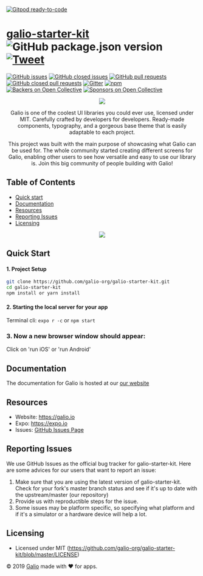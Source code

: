 [![Gitpod ready-to-code](https://img.shields.io/badge/Gitpod-ready--to--code-blue?logo=gitpod)](https://gitpod.io/#https://github.com/galio-org/galio-starter-kit)

# [galio-starter-kit](https://www.galio.io) ![GitHub package.json version](https://img.shields.io/github/package-json/v/galio-org/galio-starter-kit.svg) [![Tweet](https://img.shields.io/twitter/url/http/shields.io.svg?style=social&logo=twitter)](https://twitter.com/home?status=Galio,%20a%20free%20and%20beautiful%20UI%20framework%20https%3A//galio.io/%20%23reactnative%20%23react%20%23design%20%23developers%20%23freebie%20via%20%40galioframework)

[![GitHub issues](https://img.shields.io/github/issues/galio-org/galio-starter-kit.svg?style=popout)](https://github.com/galio-org/galio-starter-kit/issues)
[![GitHub closed issues](https://img.shields.io/github/issues-closed/galio-org/galio-starter-kit.svg)](https://github.com/galio-org/galio-starter-kit/issues?q=is%3Aissue+is%3Aclosed)
[![GitHub pull requests](https://img.shields.io/github/issues-pr/galio-org/galio-starter-kit.svg)](https://github.com/galio-org/galio-starter-kit/pulls)
[![GitHub closed pull requests](https://img.shields.io/github/issues-pr-closed/galio-org/galio-starter-kit.svg)](https://github.com/galio-org/galio-starter-kit/pulls?q=is%3Apr+is%3Aclosed)
[![Gitter](https://badges.gitter.im/NIT-dgp/General.svg)](https://gitter.im/galio-community)
[![npm](https://img.shields.io/npm/dm/galio-framework.svg)](https://www.npmjs.com/package/galio-framework)
[![Backers on Open Collective](https://opencollective.com/galio/backers/badge.svg)](#backers) 
[![Sponsors on Open Collective](https://opencollective.com/galio/sponsors/badge.svg)](#sponsors) 

<p align="center">
  <img src="https://raw.githubusercontent.com/galio-org/galio/master/assets/galio-logo.png">
  <p align="center">Galio is one of the coolest UI libraries you could ever use, licensed under MIT. Carefully crafted by developers for developers. Ready-made components, typography, and a gorgeous base theme that is easily adaptable to each project.</p>
  <p align="center">This project was built with the main purpose of showcasing what Galio can be used for. The whole community started creating different screens for Galio, enabling other users to see how versatile and easy to use our library is. Join this big community of people building with Galio! </p>
</p>

## Table of Contents
* [Quick start](#quick-start)
* [Documentation](#documentation)
* [Resources](#resources)
* [Reporting Issues](#reporting-issues)
* [Licensing](#licensing)

<p align="center">
  <img src="https://raw.githubusercontent.com/galio-org/galio-org.github.io/master/img/readme3.jpg">
</p>

## Quick Start

#### 1. Project Setup
```bash
git clone https://github.com/galio-org/galio-starter-kit.git
cd galio-starter-kit
npm install or yarn install
```

#### 2. Starting the local server for your app
Terminal cli:
`expo r -c` or `npm start`

### 3. Now a new browser window should appear:
Click on 'run iOS' or 'run Android' 


## Documentation

The documentation for Galio is hosted at our [our website](https://galio.io)

## Resources

* Website: <https://galio.io>
* Expo: <https://expo.io>
* Issues: [GitHub Issues Page](https://github.com/galio-org/galio-starter-kit/issues)


## Reporting Issues

We use GitHub Issues as the official bug tracker for galio-starter-kit. Here are some advices for our users that want to report an issue:

1. Make sure that you are using the latest version of galio-starter-kit. Check for your fork's master branch status and see if it's up to date with the upstream/master (our repository)
2. Provide us with reproductible steps for the issue.
3. Some issues may be platform specific, so specifying what platform and if it's a simulator or a hardware device will help a lot.

## Licensing

* Licensed under MIT (<https://github.com/galio-org/galio-starter-kit/blob/master/LICENSE>)


© 2019 [Galio](https://galio.io) made with ❤️ for apps.

